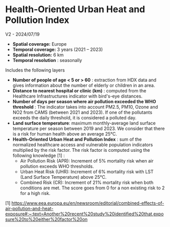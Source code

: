 # Health-Oriented Urban Heat and Pollution Index

V2 - 2024/07/19

- **Spatial coverage:** Europe
- **Temporal coverage:** 3 years (2021 – 2023)
- **Spatial resolution:** 6 km
- **Temporal resolution** : seasonally


Includes the following layers
- **Number of people of age < 5 or > 60** : extraction from HDX data and gives information about the number of elderly or children in an area.
- **Distance to nearest hospital or clinic (km)** : computed from the Healthcare Infrastructures indicator with bird's-eye distances.
- **Number of days per season where air pollution exceeded the
WHO threshold** : The indicator takes into account PM2.5,
PM10, Ozone and NO2 from CAMS (between 2021 and 2023). If one of the pollutants exceeds the daily threshold, it is considered a polluted day.
- **Land surface temperature**: maximum monthly-average land surface temperature per season between 2019
and 2023. We consider that there is a risk for human health above an average 25°C.
- **Health-Oriented Urban Heat and Pollution Index** : sum of the normalized healthcare access and vulnerable population indicators multiplied by the risk factor. The risk factor is computed using
the following knowledge [1] :
    - Air Pollution Risk (APR): Increment of 5% mortality risk when air pollution
exceeds WHO thresholds.
    - Urban Heat Risk (UHR): Increment of 6% mortality risk with LST (Land Surface
Temperature) above 25°C.
    - Combined Risk (CR): Increment of 21% mortality risk when both conditions are
met.
The score goes from 0 for a non existing risk to 2 for a high risk.

[1] https://www.eea.europa.eu/en/newsroom/editorial/combined-effects-of-air-pollution-and-heat-exposure#:~:text=Another%20recent%20study%20identified%20that,exposure%20to%20either%20factor%20on
